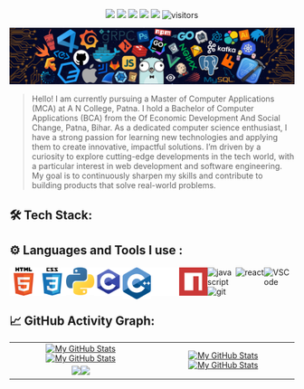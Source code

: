 <p align="center">
    <a href="https://github.com/priyansshraj/priyansshraj"><img src="https://img.shields.io/badge/status-updating-brightgreen.svg"></a>
    <a href="https://github.com/python/cpython"><img src="https://img.shields.io/badge/Python-3.11-FF1493.svg"></a>
    <a href="https://github.com/priyansshraj/priyansshraj/graphs/contributors"><img src="https://img.shields.io/github/contributors/priyansshraj/priyansshraj?color=blue"></a>
    <a href="https://github.com/priyansshraj"><img src="https://img.shields.io/github/stars/priyansshraj"></a>
    <a href="https://github.com/priyansshraj/priyansshraj/network/members"><img src="https://img.shields.io/github/forks/priyansshraj/priyansshraj.svg?color=blue&logo=github"></a>
    <img src="https://visitor-badge.laobi.icu/badge?page_id=priyansshraj.priyansshraj" alt="visitors"/>
</p>

[![](./src/header_.png)](#)

> Hello! I am currently pursuing a Master of Computer Applications (MCA) at A N College, Patna. I hold a Bachelor of Computer Applications (BCA) from the Of Economic Development And Social Change, Patna, Bihar. As a dedicated computer science enthusiast, I have a strong passion for learning new technologies and applying them to create innovative, impactful solutions. I’m driven by a curiosity to explore cutting-edge developments in the tech world, with a particular interest in web development and software engineering. My goal is to continuously sharpen my skills and contribute to building products that solve real-world problems.

## 🛠️ Tech Stack:
## ⚙ Languages and Tools  I use : 
<a href="https://www.w3schools.com/html/" target="_blank"><img align="left" alt="HTML5" width="50px" src="https://raw.githubusercontent.com/github/explore/80688e429a7d4ef2fca1e82350fe8e3517d3494d/topics/html/html.png" /></a>
<a href="https://www.w3schools.com/css/" target="_blank"><img align="left" alt="CSS3" width="50px" src="https://raw.githubusercontent.com/github/explore/80688e429a7d4ef2fca1e82350fe8e3517d3494d/topics/css/css.png" /></a>
<a href="https://www.python.org" target="_blank"> <img align="left" alt="Python" width="50px" src="https://github.com/Aakarsh-B/trying-repos/blob/master/python-5.svg?raw=true"/> </a>
<a href="https://www.cprogramming.com/" target="_blank"> <img align="left" alt="C" width="50px" src="https://github.com/Aakarsh-B/trying-repos/blob/master/c-programming.png"/> </a>
<a href="https://www.w3schools.com/cpp/" target="_blank"> <img align="left" alt="C++" width="50px" src="https://github.com/Aakarsh-B/trying-repos/blob/master/c++.png"/> </a>
<img align="left" alt="GitHub" width="50px" src="https://github.com/Aakarsh-B/trying-repos/blob/master/github.svg" />
<a href="https://www.npmjs.com/" target="_blank"><img align="left" alt="npm" width="50px" src="https://raw.githubusercontent.com/github/explore/80688e429a7d4ef2fca1e82350fe8e3517d3494d/topics/npm/npm.png" /></a>
<a href="https://www.w3schools.com/js/DEFAULT.asp" target="_blank"><img align="left" alt="javascript" width="50px" src="https://upload.wikimedia.org/wikipedia/commons/thumb/9/99/Unofficial_JavaScript_logo_2.svg/1024px-Unofficial_JavaScript_logo_2.svg.png" /></a>
<a href="https://reactjs.org/" target="_blank"><img align="left" alt="react" width="50px" src="https://cdn4.iconfinder.com/data/icons/logos-3/600/React.js_logo-512.png" /></a>
<a href="https://code.visualstudio.com/download" target="_blank"><img align="left" alt="VSCode" width="50px" src="https://cdn.icon-icons.com/icons2/1381/PNG/512/visualstudiocode_93981.png" /></a>
<a href="https://git-scm.com/" target="_blank"><img align="left" alt="git" width="50px" src="https://git-scm.com/images/logos/downloads/Git-Icon-1788C.png" /></a>
<br/><br/>
&nbsp;

## 📈 GitHub Activity Graph:

<table>
    <tr>
        <td align="center"><a href="https://github.com/priyansshraj#gh-light-mode-only"><img src="https://github-readme-stats.vercel.app/api?username=priyansshraj&show_icons=true&theme=default&include_all_commits=true#gh-light-mode-only" alt="My GitHub Stats"/></a><a href="https://github.com/priyansshraj#gh-dark-mode-only"><img src="https://github-readme-stats.vercel.app/api?username=priyansshraj&show_icons=true&theme=tokyonight&include_all_commits=true#gh-dark-mode-only" alt="My GitHub Stats"/></a></td>
        <td rowspan="2" align="center"><a href="https://github.com/priyansshraj#gh-light-mode-only"><img src="https://github-readme-stats.vercel.app/api/top-langs/?username=priyansshraj&theme=default&langs_count=8#gh-light-mode-only" alt="My GitHub Stats"/></a><a href="https://github.com/priyansshraj#gh-dark-mode-only"><img src="https://github-readme-stats.vercel.app/api/top-langs/?username=priyansshraj&theme=tokyonight&langs_count=8#gh-dark-mode-only" alt="My GitHub Stats"/></a></td>
    </tr>
    <tr>
        <td align="center"><a href="https://github.com/priyansshraj#gh-light-mode-only"><img src="https://github-readme-streak-stats.herokuapp.com/?user=priyansshraj&theme=default"/></a><a href="https://github.com/priyansshraj#gh-dark-mode-only"><img src="https://github-readme-streak-stats.herokuapp.com/?user=priyansshraj&theme=tokyonight"/></a></td>
    </tr>
</table>